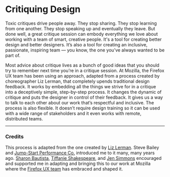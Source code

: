 # Critiquing Design
Toxic critiques drive people away. They stop sharing. They stop learning from one another. They stop speaking up and eventually they leave. But done well, a great critique session can embody everything we love about working with a team of smart, creative people. It's a tool for creating better design and better designers. It’s also a tool for creating an inclusive, passionate, inspiring team — you know, the one you’ve always wanted to be part of.

Most advice about critique lives as a bunch of good ideas that you should try to remember next time you’re in a critique session. At Mozilla, the Firefox UX team has been using an approach, adapted from a process created by choreographer Liz Lerman, that completely upends traditional design feedback. It works by embedding all the things we strive for in a critique into a deceptively simple, step-by-step process. It changes the dynamic of critique and puts the designer in control of their feedback. It gives us a way to talk to each other about our work that’s respectful and inclusive. The process is also flexible. It doesn’t require design training so it can be used with a wide range of stakeholders and it even works with remote, distributed teams.

----
### Credits
This process is adapted from the one created by [Liz Lerman](https://lizlerman.com/critical-response-process/). Steve Bailey and [Jump-Start Performance Co.](http://www.jump-start.org/) introduced me to it many, many years ago. [Sharon Bautista](https://twitter.com/happy_stomach), [Tiffanie Shakespeare](https://twitter.com/lime124), and [Jen Simmons](https://twitter.com/jensimmons) encouraged and supported me in adapting and bringing this to our work at Mozilla where the [Firefox UX team](https://twitter.com/FirefoxUX) has embraced and shaped it.
